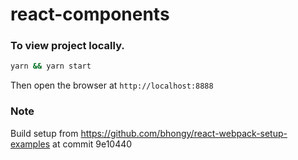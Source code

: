# react-components

### To view project locally.

```bash
yarn && yarn start
```

Then open the browser at `http://localhost:8888`

### Note

Build setup from https://github.com/bhongy/react-webpack-setup-examples at commit 9e10440
